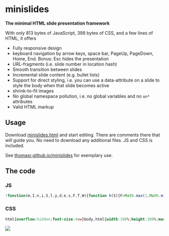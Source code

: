 # minislides

**The minimal HTML slide presentation framework**

With only <span class="js">813</em> bytes of JavaScript, <span class="css">398</span> bytes of CSS, and a few lines of HTML, it offers

* Fully responsive design
* keyboard navigation by arrow keys, space bar, PageUp, PageDown, Home, End.
  Bonus: Esc hides the presentation
* URL-fragments (i.e. slide number in location hash)
* Smooth transition between slides
* Incremental slide content (e.g. bullet lists)
* Support for direct styling, i.e. you can use a data-attribute on a slide to style the body when that slide becomes active
* shrink-to-fit images
* *No* global namespace pollution, i.e. no global variables and no `on*` attributes
* Valid HTML markup

## Usage

Download [minislides.html](dist/minislides.html) and start editing. There are comments there that will guide you. No need to download any additional files. JS and CSS is included.

See [thomasr.github.io/minislides](http://thomasr.github.io/minislides/) for exemplary use. 

## The code

### JS
```javascript
!function(m,I,n,i,S,l,y,d,e,s,F,T,W){function h(S){F=Math.max(1,Math.min(s[i],S||0)),T=s[F-1],Array.from(T[d+"All"](y)).forEach(function(m){m[I].remove(l)}),location.hash=F,W.style[m]=T[n][m]||"",W[n].slide=T[n].slide||F}function A(m){m=location.hash.substr(1),m!=F&&h(m)}W=e.body,s=Array.from(e[d+"All"]("section")),window.addEventListener("keydown",function(m){switch(m.keyCode-32){case 0:case 2:case 7:case 8:m[S]();var n=T[d](y+":not(."+l+")");n?n[I].add(l):F<s[i]&&h(F+1);break;case 1:case 5:case 6:m[S](),F>1&&h(F-1);break;case-5:m[S](),W[I].toggle("muted");break;case 4:m[S](),h(1);break;case 3:m[S](),h(s[i])}},!1),s.forEach(function(m,I){m.id=I+1}),A(),W[I].add("loaded"),setInterval(A,100)}("background","classList","dataset","length","preventDefault","revealed",".incremental","querySelector",document)
```

### CSS
```css
html{overflow:hidden;font-size:4vw}body,html{width:100%;height:100%;margin:0;padding:0}body.loaded{transition:all .3s ease-out}body.loaded section{transition:opacity .5s ease-out}section{position:fixed;top:1vw;bottom:1vw;left:1vw;right:1vw;opacity:0}section:target{z-index:1}body:not(.muted) section:target{opacity:1}img{max-height:100%;max-width:100%}.incremental:not(.revealed){visibility:hidden}
```

[![](https://img.shields.io/github/license/ThomasR/minislides.svg)](LICENSE)
